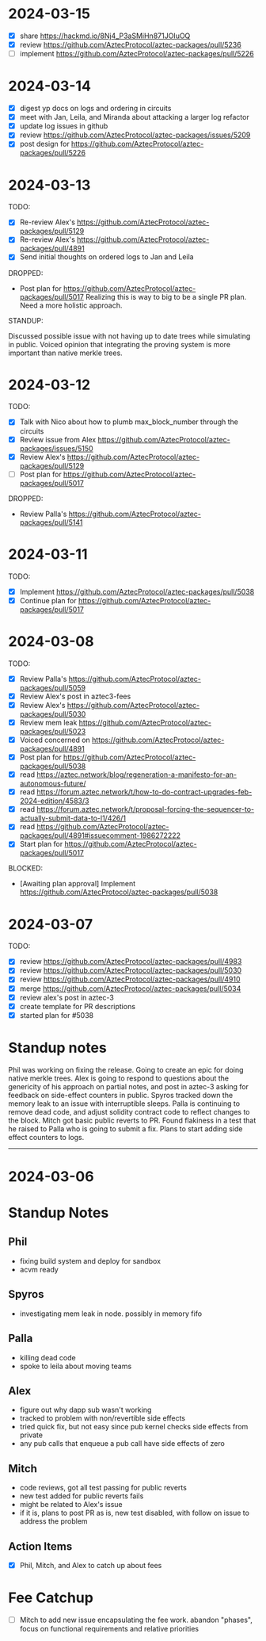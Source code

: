 # 2024-03-15

- [x] share https://hackmd.io/8Nj4_P3aSMiHn871JOIuOQ
- [x] review https://github.com/AztecProtocol/aztec-packages/pull/5236
- [ ] implement https://github.com/AztecProtocol/aztec-packages/pull/5226

# 2024-03-14

- [x] digest yp docs on logs and ordering in circuits
- [x] meet with Jan, Leila, and Miranda about attacking a larger log refactor
- [x] update log issues in github
- [x] review https://github.com/AztecProtocol/aztec-packages/issues/5209
- [x] post design for https://github.com/AztecProtocol/aztec-packages/pull/5226

# 2024-03-13

TODO:

- [x] Re-review Alex's https://github.com/AztecProtocol/aztec-packages/pull/5129
- [x] Re-review Alex's https://github.com/AztecProtocol/aztec-packages/pull/4891
- [x] Send initial thoughts on ordered logs to Jan and Leila

DROPPED:

- Post plan for https://github.com/AztecProtocol/aztec-packages/pull/5017
  Realizing this is way to big to be a single PR plan. Need a more holistic approach.

STANDUP:

Discussed possible issue with not having up to date trees while simulating in public.
Voiced opinion that integrating the proving system is more important than native merkle trees.

# 2024-03-12

TODO:

- [x] Talk with Nico about how to plumb max_block_number through the circuits
- [x] Review issue from Alex https://github.com/AztecProtocol/aztec-packages/issues/5150
- [x] Review Alex's https://github.com/AztecProtocol/aztec-packages/pull/5129
- [ ] Post plan for https://github.com/AztecProtocol/aztec-packages/pull/5017

DROPPED:

- Review Palla's https://github.com/AztecProtocol/aztec-packages/pull/5141

# 2024-03-11

TODO:

- [x] Implement https://github.com/AztecProtocol/aztec-packages/pull/5038
- [x] Continue plan for https://github.com/AztecProtocol/aztec-packages/pull/5017

# 2024-03-08

TODO:

- [x] Review Palla's https://github.com/AztecProtocol/aztec-packages/pull/5059
- [x] Review Alex's post in aztec3-fees
- [x] Review Alex's https://github.com/AztecProtocol/aztec-packages/pull/5030
- [x] Review mem leak https://github.com/AztecProtocol/aztec-packages/pull/5023
- [x] Voiced concerned on https://github.com/AztecProtocol/aztec-packages/pull/4891
- [x] Post plan for https://github.com/AztecProtocol/aztec-packages/pull/5038
- [x] read https://aztec.network/blog/regeneration-a-manifesto-for-an-autonomous-future/
- [x] read https://forum.aztec.network/t/how-to-do-contract-upgrades-feb-2024-edition/4583/3
- [x] read https://forum.aztec.network/t/proposal-forcing-the-sequencer-to-actually-submit-data-to-l1/426/1
- [x] read https://github.com/AztecProtocol/aztec-packages/pull/4891#issuecomment-1986272222
- [x] Start plan for https://github.com/AztecProtocol/aztec-packages/pull/5017

BLOCKED:

- [Awaiting plan approval] Implement https://github.com/AztecProtocol/aztec-packages/pull/5038

# 2024-03-07

TODO:

- [x] review https://github.com/AztecProtocol/aztec-packages/pull/4983
- [x] review https://github.com/AztecProtocol/aztec-packages/pull/5030
- [x] review https://github.com/AztecProtocol/aztec-packages/pull/4910
- [x] merge https://github.com/AztecProtocol/aztec-packages/pull/5034
- [x] review alex's post in aztec-3
- [x] create template for PR descriptions
- [x] started plan for #5038

# Standup notes

Phil was working on fixing the release. Going to create an epic for doing native merkle trees.
Alex is going to respond to questions about the genericity of his approach on partial notes, and post in aztec-3 asking for feedback on side-effect counters in public.
Spyros tracked down the memory leak to an issue with interruptible sleeps.
Palla is continuing to remove dead code, and adjust solidity contract code to reflect changes to the block.
Mitch got basic public reverts to PR. Found flakiness in a test that he raised to Palla who is going to submit a fix. Plans to start adding side effect counters to logs.

---

# 2024-03-06

# Standup Notes

## Phil

- fixing build system and deploy for sandbox
- acvm ready

## Spyros

- investigating mem leak in node. possibly in memory fifo

## Palla

- killing dead code
- spoke to leila about moving teams

## Alex

- figure out why dapp sub wasn't working
- tracked to problem with non/revertible side effects
- tried quick fix, but not easy since pub kernel checks side effects from private
- any pub calls that enqueue a pub call have side effects of zero

## Mitch

- code reviews, got all test passing for public reverts
- new test added for public reverts fails
- might be related to Alex's issue
- if it is, plans to post PR as is, new test disabled, with follow on issue to address the problem

## Action Items

- [x] Phil, Mitch, and Alex to catch up about fees

# Fee Catchup

- [ ] Mitch to add new issue encapsulating the fee work. abandon "phases", focus on functional requirements and relative priorities
